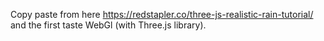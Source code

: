 Copy paste from here https://redstapler.co/three-js-realistic-rain-tutorial/ and the first taste WebGl (with Three.js library).